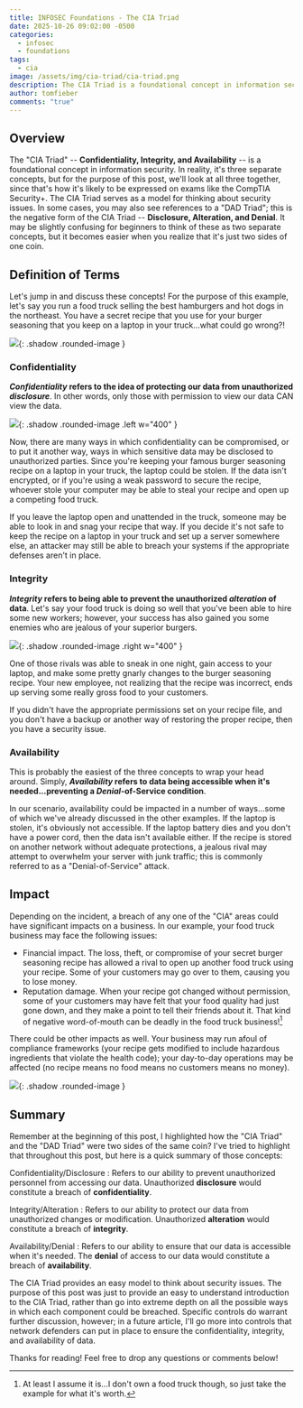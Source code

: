 ```yaml
---
title: INFOSEC Foundations - The CIA Triad
date: 2025-10-26 09:02:00 -0500
categories:
  - infosec
  - foundations
tags:
  - cia
image: /assets/img/cia-triad/cia-triad.png
description: The CIA Triad is a foundational concept in information security. It is a model for thinking about and discussing security events.
author: tomfieber
comments: "true"
---
```

## Overview

The "CIA Triad" -- **Confidentiality, Integrity, and Availability** -- is a foundational concept in information security. In reality, it's three separate concepts, but for the purpose of this post, we'll look at all three together, since that's how it's likely to be expressed on exams like the CompTIA Security+. The CIA Triad serves as a model for thinking about security issues. In some cases, you may also see references to a "DAD Triad"; this is the negative form of the CIA Triad -- **Disclosure, Alteration, and Denial**. It may be slightly confusing for beginners to think of these as two separate concepts, but it becomes easier when you realize that it's just two sides of one coin. 

## Definition of Terms

Let's jump in and discuss these concepts! For the purpose of this example, let's say you run a food truck selling the best hamburgers and hot dogs in the northeast. You have a secret recipe that you use for your burger seasoning that you keep on a laptop in your truck...what could go wrong?!

![](/assets/img/2025-10-26-cia-triad/IMG-20251028080955828.png){: .shadow .rounded-image }

### Confidentiality

**_Confidentiality_ refers to the idea of protecting our data from unauthorized _disclosure_**. In other words, only those with permission to view our data CAN view the data. 

![](/assets/img/2025-10-26-cia-triad/IMG-20251028080955844.png){: .shadow .rounded-image .left w="400" }

Now, there are many ways in which confidentiality can be compromised, or to put it another way, ways in which sensitive data may be disclosed to unauthorized parties. Since you're keeping your famous burger seasoning recipe on a laptop in your truck, the laptop could be stolen. If the data isn't encrypted, or if you're using a weak password to secure the recipe, whoever stole your computer may be able to steal your recipe and open up a competing food truck. 

If you leave the laptop open and unattended in the truck, someone may be able to look in and snag your recipe that way. If you decide it's not safe to keep the recipe on a laptop in your truck and set up a server somewhere else, an attacker may still be able to breach your systems if the appropriate defenses aren't in place.

### Integrity

**_Integrity_ refers to being able to prevent the unauthorized _alteration_ of data**. Let's say your food truck is doing so well that you've been able to hire some new workers; however, your success has also gained you some enemies who are jealous of your superior burgers. 

![](/assets/img/2025-10-26-cia-triad/IMG-20251028080955861.png){: .shadow .rounded-image .right w="400" }

One of those rivals was able to sneak in one night, gain access to your laptop, and make some pretty gnarly changes to the burger seasoning recipe. Your new employee, not realizing that the recipe was incorrect, ends up serving some really gross food to your customers.

If you didn't have the appropriate permissions set on your recipe file, and you don't have a backup or another way of restoring the proper recipe, then you have a security issue. 

### Availability

This is probably the easiest of the three concepts to wrap your head around. Simply, **_Availability_ refers to data being accessible when it's needed...preventing a _Denial_-of-Service condition**. 

In our scenario, availability could be impacted in a number of ways...some of which we've already discussed in the other examples. If the laptop is stolen, it's obviously not accessible. If the laptop battery dies and you don't have a power cord, then the data isn't available either. If the recipe is stored on another network without adequate protections, a jealous rival may attempt to overwhelm your server with junk traffic; this is commonly referred to as a "Denial-of-Service" attack. 

## Impact

Depending on the incident, a breach of any one of the "CIA" areas could have significant impacts on a business. In our example, your food truck business may face the following issues:

- Financial impact. The loss, theft, or compromise of your secret burger seasoning recipe has allowed a rival to open up another food truck using your recipe. Some of your customers may go over to them, causing you to lose money. 
- Reputation damage. When your recipe got changed without permission, some of your customers may have felt that your food quality had just gone down, and they make a point to tell their friends about it. That kind of negative word-of-mouth can be deadly in the food truck business![^1]

There could be other impacts as well. Your business may run afoul of compliance frameworks (your recipe gets modified to include hazardous ingredients that violate the health code); your day-to-day operations may be affected (no recipe means no food means no customers means no money). 

![](/assets/img/2025-10-26-cia-triad/IMG-20251028080955874.png){: .shadow .rounded-image }

## Summary

Remember at the beginning of this post, I highlighted how the "CIA Triad" and the "DAD Triad" were two sides of the same coin? I've tried to highlight that throughout this post, but here is a quick summary of those concepts:

Confidentiality/Disclosure 
: Refers to our ability to prevent unauthorized personnel from accessing our data. Unauthorized **disclosure** would constitute a breach of **confidentiality**.

Integrity/Alteration 
: Refers to our ability to protect our data from unauthorized changes or modification. Unauthorized **alteration** would constitute a breach of **integrity**.

Availability/Denial 
: Refers to our ability to ensure that our data is accessible when it's needed. The **denial** of access to our data would constitute a breach of **availability**.

The CIA Triad provides an easy model to think about security issues. The purpose of this post was just to provide an easy to understand introduction to the CIA Triad, rather than go into extreme depth on all the possible ways in which each component could be breached. Specific controls do warrant further discussion, however; in a future article, I'll go more into controls that network defenders can put in place to ensure the confidentiality, integrity, and availability of data. 

Thanks for reading! Feel free to drop any questions or comments below! 

[^1]: At least I assume it is...I don't own a food truck though, so just take the example for what it's worth.